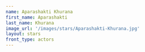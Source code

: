 ```yaml
---
name: Aparashakti Khurana
first_name: Aparashakti 
last_name: Khurana
image_url: '/images/stars/Aparashakti-Khurana.jpg'
layout: stars
front_type: actors
---
```

